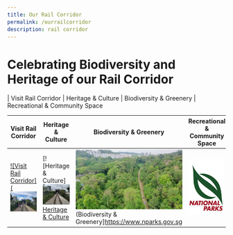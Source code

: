 ```yaml
---
title: Our Rail Corridor
permalink: /ourrailcorridor
description: rail corridor
---
```


# Celebrating Biodiversity and Heritage of our Rail Corridor

| Visit Rail Corridor | Heritage & Culture | Biodiversity & Greenery | Recreational & Community Space 

| Visit Rail Corridor | Heritage & Culture | Biodiversity & Greenery |Recreational & Community Space 
| ----------- | ----------- | ----------- | ----------- |
| [![Visit Rail Corridor](![](/images/Rail%20Corridor_pls%20dismount.png)](https://www.nparks.gov.sg)    | [![Heritage & Culture]![](/images/RC%20Central/Central_truss_IMG-20210114-WA0022.jpg) [Heritage & Culture](https://www.nparks.gov.sg)|![Biodiversity & Greenery](/images/RC%20Central/Central%20overview_IMG-20210323-WA0022.jpg)(Biodiversity & Greenery]https://www.nparks.gov.sg| [![Recreational & Community Space](/images/nparks%20logo.png)](https://www.nparks.gov.sg)     |